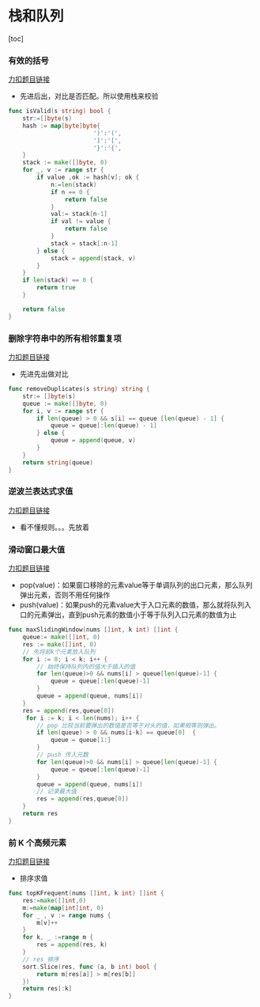 # 栈和队列

[toc]

### 有效的括号

[力扣题目链接](https://leetcode-cn.com/problems/valid-parentheses/)

- 先进后出，对比是否匹配。所以使用栈来校验

```go
func isValid(s string) bool {
    str:=[]byte(s)
    hash := map[byte]byte{
                        ')':'(', 
                        ']':'[', 
                        '}':'{',
    }
    stack := make([]byte, 0)
    for _, v := range str {
        if value ,ok := hash[v]; ok {
            n:=len(stack)
            if n == 0 {
                return false
            }
            val:= stack[n-1]
            if val != value {
                return false
            }
            stack = stack[:n-1]
        } else {
            stack = append(stack, v)
        }
    }
    if len(stack) == 0 {
        return true
    }

    return false
}
```

### 删除字符串中的所有相邻重复项

[力扣题目链接](https://leetcode-cn.com/problems/remove-all-adjacent-duplicates-in-string/)

- 先进先出做对比

```go
func removeDuplicates(s string) string {
    str:= []byte(s)
    queue := make([]byte, 0)
    for i, v := range str {
        if len(queue) > 0 && s[i] == queue [len(queue) - 1] {
            queue = queue[:len(queue) - 1]
        } else {
            queue = append(queue, v)
        }
    }
    return string(queue)
}
```

### 逆波兰表达式求值

[力扣题目链接](https://leetcode-cn.com/problems/evaluate-reverse-polish-notation/)

- 看不懂规则。。。先放着

### 滑动窗口最大值

[力扣题目链接](https://leetcode-cn.com/problems/sliding-window-maximum/)

- pop(value)：如果窗口移除的元素value等于单调队列的出口元素，那么队列弹出元素，否则不用任何操作
- push(value)：如果push的元素value大于入口元素的数值，那么就将队列入口的元素弹出，直到push元素的数值小于等于队列入口元素的数值为止

```go
func maxSlidingWindow(nums []int, k int) []int {
    queue:= make([]int, 0)
    res := make([]int, 0)
    // 先将前k个元素放入队列
    for i := 0; i < k; i++ {
        // 始终保持队列内的值大于插入的值
        for len(queue)>0 && nums[i] > queue[len(queue)-1] {
            queue = queue[:len(queue)-1]
        }
        queue = append(queue, nums[i])
    }
    res = append(res,queue[0])
     for i := k; i < len(nums); i++ {
        // pop 比较当前要弹出的数值是否等于对头的值，如果相等则弹出。
        if len(queue) > 0 && nums[i-k] == queue[0]  {
            queue = queue[1:]
        }
        // push 传入元数
        for len(queue)>0 && nums[i] > queue[len(queue)-1] {
            queue = queue[:len(queue)-1]
        }
        queue = append(queue, nums[i])
        // 记录最大值
        res = append(res,queue[0])
    }
    return res
}
```

### 前 K 个高频元素

[力扣题目链接](https://leetcode-cn.com/problems/top-k-frequent-elements/)

- 排序求值

```go
func topKFrequent(nums []int, k int) []int {
    res:=make([]int,0)
    m:=make(map[int]int, 0)
    for _ , v := range nums {
        m[v]++
    }
    for k, _ :=range m {
        res = append(res, k)
    }
    // res 排序
    sort.Slice(res, func (a, b int) bool {
        return m[res[a]] > m[res[b]]
    })
    return res[:k]
}
```

